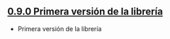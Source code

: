 ## [0.9.0 Primera versión de la librería](https://svrgitpub.sdos.es/iOS/SDOSEnvironment/tree/v0.9.0)

- Primera versión de la librería